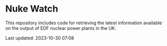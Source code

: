 # Nuke Watch

This repository includes code for retrieving the latest information available on the output of EDF nuclear power plants in the UK.

Last updated: 2023-10-30 07:08